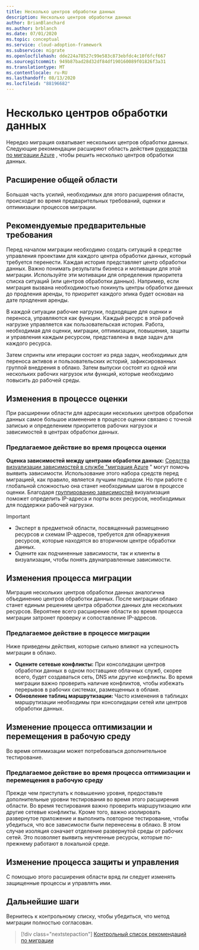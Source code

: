 ```yaml
---
title: Несколько центров обработки данных
description: Несколько центров обработки данных
author: BrianBlanchard
ms.author: brblanch
ms.date: 07/01/2020
ms.topic: conceptual
ms.service: cloud-adoption-framework
ms.subservice: migrate
ms.openlocfilehash: dde224a78527c99e583c873ebfdc4c10f6fcf667
ms.sourcegitcommit: 949b87bad28d32df84df190160089f01826f3a31
ms.translationtype: MT
ms.contentlocale: ru-RU
ms.lasthandoff: 08/13/2020
ms.locfileid: "88196682"
---
```

# <a name="multiple-datacenters"></a>Несколько центров обработки данных

Нередко миграция охватывает нескольких центров обработки данных. Следующие рекомендации расширяют область действия [руководства по миграции Azure](../azure-migration-guide/index.md) , чтобы решить несколько центров обработки данных.

## <a name="general-scope-expansion"></a>Расширение общей области

Большая часть усилий, необходимых для этого расширения области, происходит во время предварительных требований, оценки и оптимизации процессов миграции.

## <a name="suggested-prerequisites"></a>Рекомендуемые предварительные требования

Перед началом миграции необходимо создать ситуаций в средстве управления проектами для каждого центра обработки данных, который требуется перенести. Каждая история представляет центр обработки данных. Важно понимать результаты бизнеса и мотивации для этой миграции. Используйте эти мотивации для определения приоритета списка ситуаций (или центров обработки данных). Например, если миграция вызвана необходимостью покинуть центры обработки данных до продления аренды, то приоритет каждого эпика будет основан на дате продления аренды.

В каждой ситуации рабочие нагрузки, подходящие для оценки и переноса, управляются как функции. Каждый ресурс в этой рабочей нагрузке управляется как пользовательская история. Работа, необходимая для оценки, миграции, оптимизации, повышения, защиты и управления каждым ресурсом, представлена в виде задач для каждого ресурса.

Затем спринты или итерации состоят из ряда задач, необходимых для переноса активов и пользовательских историй, зафиксированных группой внедрения в облако. Затем выпуски состоят из одной или нескольких рабочих нагрузок или функций, которые необходимо повысить до рабочей среды.

## <a name="assess-process-changes"></a>Изменения в процессе оценки

При расширении области для адресации нескольких центров обработки данных самое большое изменение в процессе оценки связано с точной записью и определением приоритетов рабочих нагрузок и зависимостей в центрах обработки данных.

### <a name="suggested-action-during-the-assess-process"></a>Предлагаемое действие во время процесса оценки

**Оценка зависимостей между центрами обработки данных:** [Средства визуализации зависимостей в службе "миграция Azure](https://docs.microsoft.com/azure/migrate/concepts-dependency-visualization) " могут помочь выявить зависимости. Использование этого набора средств перед миграцией, как правило, является лучшим подходом. Но при работе с глобальной сложностью она станет необходимым шагом в процессе оценки. Благодаря [группированию зависимостей](https://docs.microsoft.com/azure/migrate/how-to-create-group-machine-dependencies) визуализация поможет определить IP-адреса и порты всех ресурсов, необходимых для поддержки рабочей нагрузки.

> [!IMPORTANT]
>
> - Эксперт в предметной области, посвященный размещению ресурсов и схемам IP-адресов, требуется для обнаружения ресурсов, которые находятся во вторичном центре обработки данных.
> - Оцените как подчиненные зависимости, так и клиенты в визуализации, чтобы понять двунаправленные зависимости.

## <a name="migration-process-changes"></a>Изменения процесса миграции

Миграция нескольких центров обработки данных аналогична объединению центров обработки данных. После миграции облако станет единым решением центра обработки данных для нескольких ресурсов. Вероятнее всего расширение области во время процесса миграции затронет проверку и сопоставление IP-адресов.

### <a name="suggested-action-during-the-migration-process"></a>Предлагаемое действие в процессе миграции

Ниже приведены действия, которые сильно влияют на успешность миграции в облако.

- **Оцените сетевые конфликты:** При консолидации центров обработки данных в одном поставщике облачных служб, скорее всего, будет создаваться сеть, DNS или другие конфликты. Во время миграции важно проверить наличие конфликтов, чтобы избежать перерывов в рабочих системах, размещенных в облаке.
- **Обновление таблиц маршрутизации:** Часто изменения в таблицах маршрутизации необходимы при консолидации сетей или центров обработки данных.

## <a name="optimize-and-promote-process-changes"></a>Изменение процесса оптимизации и перемещения в рабочую среду

Во время оптимизации может потребоваться дополнительное тестирование.

### <a name="suggested-action-during-the-optimize-and-promote-process"></a>Предлагаемое действие во время процесса оптимизации и перемещения в рабочую среду

Прежде чем приступать к повышению уровня, предоставьте дополнительные уровни тестирования во время этого расширения области. Во время тестирования важно проверить маршрутизацию или другие сетевые конфликты. Кроме того, важно изолировать развернутое приложение и выполнить повторное тестирование, чтобы убедиться, что все зависимости были перенесены в облако. В этом случае изоляция означает отделение развернутой среды от рабочих сетей. Это позволяет выявить неучтенные ресурсы, которые по-прежнему работают в локальной среде.

## <a name="secure-and-manage-process-changes"></a>Изменение процесса защиты и управления

С помощью этого расширения области вряд ли следует изменять защищенные процессы и управлять ими.

## <a name="next-steps"></a>Дальнейшие шаги

Вернитесь к контрольному списку, чтобы убедиться, что метод миграции полностью согласован.

> [!div class="nextstepaction"]
> [Контрольный список рекомендаций по миграции](./index.md)
